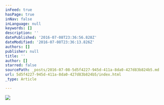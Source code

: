 ```yaml
---
inFeed: true
hasPage: true
inNav: false
inLanguage: null
keywords: []
description: ''
datePublished: '2016-07-08T23:36:56.828Z'
dateModified: '2016-07-08T23:36:13.826Z'
authors: []
publisher: null
title: ''
author: []
starred: false
sourcePath: _posts/2016-07-08-5d5f4227-945d-411a-8da0-427d83b824b5.md
url: 5d5f4227-945d-411a-8da0-427d83b824b5/index.html
_type: Article

---
```

![](https://the-grid-user-content.s3-us-west-2.amazonaws.com/f4b95708-943d-4cbd-8860-ed05fd5945e4.jpg)